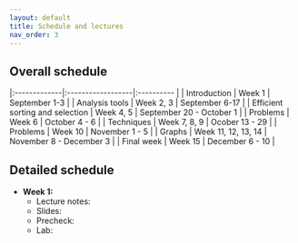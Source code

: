 ```yaml
---
layout: default 
title: Schedule and lectures
nav_order: 3
---
```


## Overall schedule 

|:-------------|:------------------|:---------- |
| Introduction                     | Week 1 | September 1-3 |
| Analysis tools                   | Week 2, 3 | September 6-17 |
| Efficient sorting and selection  | Week 4, 5 | September 20 - October 1 |
| Problems                         | Week 6 | October 4 - 6 | 
| Techniques                       | Week 7, 8, 9 |  Ocober 13 - 29 | 
| Problems                         | Week 10 | November 1 - 5 | 
| Graphs                           | Week 11, 12, 13, 14 | November 8 - December 3 | 
| Final week                       | Week 15 | December 6 - 10 | 



## Detailed schedule

* __Week 1:__
     * Lecture notes: 
     * Slides: 
     * Precheck: 
     * Lab: 
